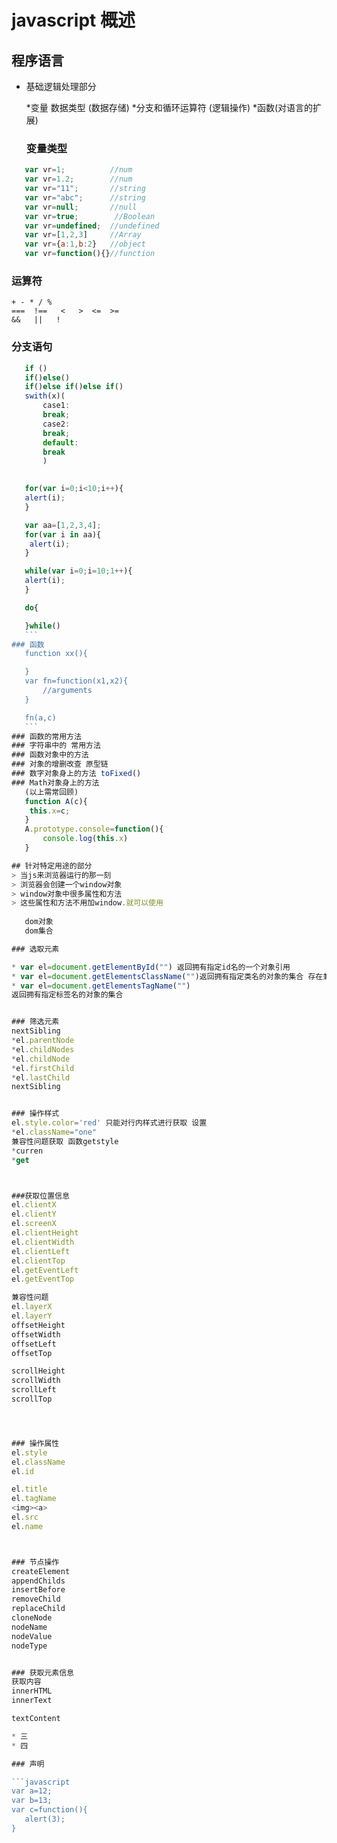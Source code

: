 # javascript 概述

## 程序语言

* 基础逻辑处理部分

  *变量 数据类型     (数据存储)
  *分支和循环运算符  (逻辑操作)
  *函数(对语言的扩展)

  ### 变量类型
 ```javascript
 	var vr=1;          //num
 	var vr=1.2;        //num
 	var vr="11";       //string
 	var vr="abc";      //string
 	var vr=null;       //null
 	var vr=true;		//Boolean
 	var vr=undefined;  //undefined
 	var vr=[1,2,3]     //Array
 	var vr={a:1,b:2}   //object
 	var vr=function(){}//function
```
 ### 运算符
	+ - * / %
	===  !==   <   >  <=  >=  
	&&   ||   !

 ### 分支语句
 ```javascript
	if ()
	if()else()
	if()else if()else if()
	swith(x)(
		case1:
		break;
		case2:
		break;
		default:
		break
		)

 	
 	for(var i=0;i<10;i++){
 	alert(i);
 	}

 	var aa=[1,2,3,4];
 	for(var i in aa){
 	 alert(i);
 	}

 	while(var i=0;i=10;1++){
 	alert(i);
 	}

 	do{

 	}while()
 	```
 ### 函数
 	function xx(){

 	}
 	var fn=function(x1,x2){
		//arguments
 	}

 	fn(a,c)
 	```
 ### 函数的常用方法
 ### 字符串中的 常用方法
 ### 函数对象中的方法
 ### 对象的增删改查 原型链
 ### 数字对象身上的方法 toFixed()
 ### Math对象身上的方法
 	(以上需常回顾)
 	function A(c){
 	 this.x=c;
 	}
 	A.prototype.console=function(){
 		console.log(this.x)
 	}

## 针对特定用途的部分
> 当js来浏览器运行的那一刻
> 浏览器会创建一个window对象
> window对象中很多属性和方法
> 这些属性和方法不用加window.就可以使用
	
	dom对象
	dom集合

### 选取元素

* var el=document.getElementById("") 返回拥有指定id名的一个对象引用
* var el=document.getElementsClassName("")返回拥有指定类名的对象的集合 存在兼容性问题 函数 getclass
* var el=document.getElementsTagName("")
返回拥有指定标签名的对象的集合


### 筛选元素
nextSibling
*el.parentNode
*el.childNodes
*el.childNode
*el.firstChild
*el.lastChild
nextSibling


### 操作样式
el.style.color='red' 只能对行内样式进行获取 设置
*el.className="one"
兼容性问题获取 函数getstyle
*curren
*get



###获取位置信息
el.clientX
el.clientY
el.screenX
el.clientHeight
el.clientWidth
el.clientLeft
el.clientTop
el.getEventLeft
el.getEventTop

兼容性问题
el.layerX
el.layerY
offsetHeight
offsetWidth
offsetLeft
offsetTop

scrollHeight
scrollWidth
scrollLeft
scrollTop




### 操作属性
el.style
el.className
el.id

el.title
el.tagName
<img><a>
el.src
el.name



### 节点操作
createElement
appendChilds
insertBefore
removeChild
replaceChild
cloneNode
nodeName
nodeValue
nodeType


### 获取元素信息
获取内容
innerHTML
innerText

textContent

* 三
* 四

### 声明

```javascript
var a=12;
var b=13;
var c=function(){
	alert(3);
}
```
